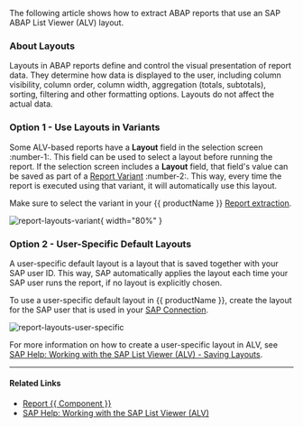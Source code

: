 
The following article shows how to extract ABAP reports that use an SAP ABAP List Viewer (ALV) layout.

### About Layouts

Layouts in ABAP reports define and control the visual presentation of report data.
They determine how data is displayed to the user, including column visibility, column order, column width, aggregation (totals, subtotals), sorting, filtering and other formatting options. 
Layouts do not affect the actual data.

### Option 1 - Use Layouts in Variants

Some ALV-based reports have a **Layout** field in the selection screen :number-1:. This field can be used to select a layout before running the report.
If the selection screen includes a **Layout** field, that field's value can be saved as part of a [Report Variant](../documentation/report/variants-and-selections.md) :number-2:.
This way, every time the report is executed using that variant, it will automatically use this layout.

Make sure to select the variant in your {{ productName }} [Report extraction](../documentation/report/variants-and-selections.md/#choose-a-variant).

![report-layouts-variant](../assets/images/articles/report/report-layouts/report-layouts-variant.png){ width="80%" }

### Option 2 - User-Specific Default Layouts

A user-specific default layout is a layout that is saved together with your SAP user ID.
This way, SAP automatically applies the layout each time your SAP user runs the report, if no layout is explicitly chosen.

To use a user-specific default layout in {{ productName }}, create the layout for the SAP user that is used in your [SAP Connection](../documentation/sap-connection/index.md).

![report-layouts-user-specific](../assets/images/articles/report/report-layouts/report-layouts-user-specific.png)

For more information on how to create a user-specific layout in ALV, see [SAP Help: Working with the SAP List Viewer (ALV) - Saving Layouts](https://help.sap.com/docs/ABAP_PLATFORM_NEW/b1c834a22d05483b8a75710743b5ff26/4d620265d79751b0e10000000a42189c.html?utm_source=chatgpt.com).

----

#### Related Links
- [Report {{ Component }}](../documentation/report/index.md)
- [SAP Help: Working with the SAP List Viewer (ALV)](https://help.sap.com/docs/ABAP_PLATFORM_NEW/b1c834a22d05483b8a75710743b5ff26/4d5edc88767161bee10000000a42189b.html?utm_source=chatgpt.com)